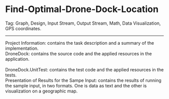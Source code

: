 # Find-Optimal-Drone-Dock-Location
Tag: Graph, Design, Input Stream, Output Stream, Math, Data Visualization, GPS coordinates.

--------------------------------------------------------------------------------------------------------------------------------------------------------------------------

Project Information: contains the task description and a summary of the implementation.<br>
DroneDock: contains the source code and the applied resources in the application.<br>  
DroneDock.UnitTest: contains the test code and the applied resources in the tests.<br>
Presentation of Results for the Sampe Input: contains the results of running the sample input, in two formats. One is data as text and the other is visualization on a geographic map.
